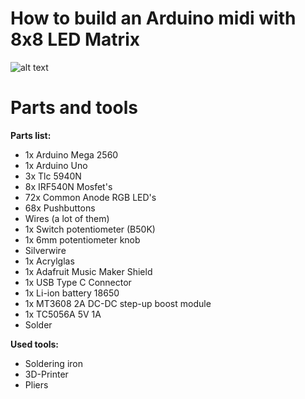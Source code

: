 # How to build an Arduino midi with 8x8 LED Matrix

![alt text](https://gitlab.com/Snekussaurier/arduino-midi-with-8x8-led-matrix/-/raw/master/images/Render.png)

# Parts and tools

**Parts list:**
-   1x Arduino Mega 2560
-   1x Arduino Uno
-   3x Tlc 5940N
-   8x IRF540N Mosfet's
-   72x Common Anode RGB LED's
-   68x Pushbuttons
-   Wires (a lot of them)
-   1x Switch potentiometer (B50K)
-   1x 6mm potentiometer knob
-   Silverwire
-   1x Acrylglas
-   1x Adafruit Music Maker Shield
-   1x USB Type C Connector
-   1x Li-ion battery 18650
-   1x MT3608 2A DC-DC step-up boost module
-   1x TC5056A 5V 1A
-   Solder

**Used tools:**
-   Soldering iron
-   3D-Printer
-   Pliers
